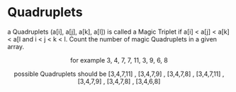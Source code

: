 # Quadruplets
<p> a Quadruplets (a[i], a[j], a[k], a[l]) is called a Magic Triplet if a[i] < a[j] < a[k] < a[l and i < j < k < l.  Count the number of magic Quadruplets in a given array.</p>
<p align="center"> for example 3, 4, 7, 7, 11, 3, 9, 6, 8 </p>
<div  align = "center"> <p id="ex">possible Quadruplets should be [3,4,7,11] , [3,4,7,9] , [3,4,7,8] , [3,4,7,11] , [3,4,7,9] , [3,4,7,8] , [3,4,6,8] </p> 
</div>
